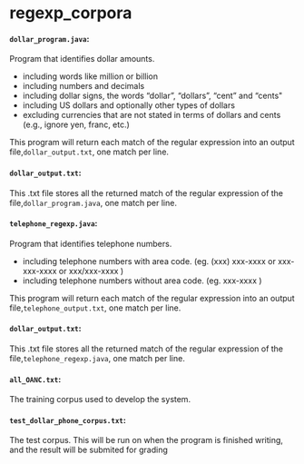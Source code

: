 # regexp_corpora

#### `dollar_program.java`: 
Program that identifies dollar amounts.
- including words like million or billion
- including numbers and decimals
- including dollar signs, the words “dollar”, “dollars”, “cent” and “cents"
- including US dollars and optionally other types of dollars
- excluding currencies that are not stated in terms of dollars and cents (e.g., ignore yen, franc, etc.)

This program will return each match of the regular expression into an output file,`dollar_output.txt`, one match per line.


#### `dollar_output.txt`:
This .txt file stores all the returned match of the regular expression of the file,`dollar_program.java`, one match per line.


#### `telephone_regexp.java`:  
Program that identifies telephone numbers.
- including telephone numbers with area code. (eg. (xxx) xxx-xxxx or xxx-xxx-xxxx or xxx/xxx-xxxx )
- including telephone numbers without area code. (eg. xxx-xxxx )

This program will return each match of the regular expression into an output file,`telephone_output.txt`, one match per line.


#### `dollar_output.txt`:
This .txt file stores all the returned match of the regular expression of the file,`telephone_regexp.java`, one match per line.


#### `all_OANC.txt`:
The training corpus used to develop the system.


#### `test_dollar_phone_corpus.txt`:
The test corpus. This will be run on when the program is finished writing, and the result will be submited for grading


